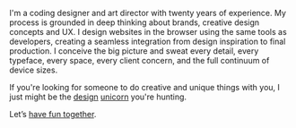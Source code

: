I'm a coding designer and art director with twenty years of experience. My process is grounded in deep thinking about brands, creative design concepts and UX. I design websites in the browser using the same tools as developers, creating a seamless integration from design inspiration to final production. I conceive the big picture and sweat every detail, every typeface, every space, every client concern, and the full continuum of device sizes.

If you're looking for someone to do creative and unique things with you, I just might be the [design](http://www.forbes.com/sites/quora/2013/06/27/the-myth-of-the-myth-of-the-unicorn-designer/#3734e3123504) [unicorn](http://blog.invisionapp.com/becoming-a-designer-who-codes/) you're hunting.

Let’s [have fun together](#site-footer).
